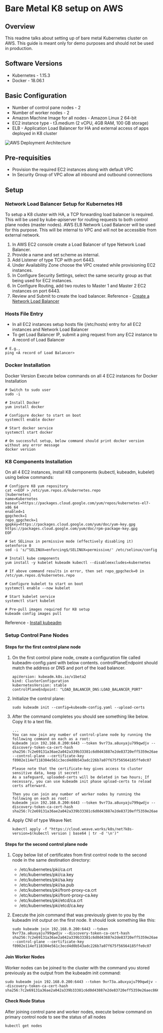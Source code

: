 # Bare Metal K8 setup on AWS

## Overview
This readme talks about setting up of bare metal Kubernetes cluster on AWS. This guide is meant only for demo purposes and should not be used in production.

## Software Versions
* Kubernetes - 1.15.3
* Docker - 18.06.1

## Basic Configuration
* Number of control pane nodes - 2
* Number of worker nodes - 2
* Amazon Machine Image for all nodes - Amazon Linux 2 64-bit
* EC2 instance type - t3.medium (2 vCPU, 4GB RAM, 100 GB storage)
* ELB - Application Load Balancer for HA and external access of apps deployed in K8 cluster

![AWS Deployment Architecture](AWS-Deployment.png)

## Pre-requisities
* Provision the required EC2 instances along with default VPC
* In Security Group of VPC allow all inbound and outbound connections

## Setup
### Network Load Balancer Setup for Kubernetes H8
To setup a K8 cluster with HA, a TCP forwarding load balancer is required. This will be used by kube-apiserver for routing requests to both control plane nodes (master nodes).
AWS ELB Network Load Balancer will be used for this purpose. This will be internal to VPC and will not be accessible from external network.

1. In AWS EC2 console create a Load Balancer of type Network Load Balancer.
1. Provide a name and set scheme as internal.
1. Add Listener of type TCP with port 6443.
1. Under Availability Zone choose the VPC created while provisioning EC2 instances.
1. In Configure Security Settings, select the same security group as that being used for EC2 instances.
1. In Configure Routing, add two routes to Master 1 and Master 2 EC2 instances on port 6443.
1. Review and Submit to create the load balancer.
Reference - [Create a Network Load Balancer](https://docs.aws.amazon.com/elasticloadbalancing/latest/network/create-network-load-balancer.html)

### Hosts File Entry
* In all EC2 instances setup hosts file (/etc/hosts) entry for all EC2 instances and Network Load Balancer
* To get Load Balancer IP, submit a ping request from any EC2 instance to A record of Load Balancer

```@shell
# E.g.,
ping <A record of Load Balancer>
```

### Docker Installation
Docker Version
Execute below commands on all 4 EC2 instances for Docker Installation

```@shell
# Switch to sudo user
sudo -i

# Install Docker
yum install docker

# Configure docker to start on boot
systemctl enable docker

# Start docker service
systemctl start docker

# On successful setup, below command should print docker version without any error message
docker version
```

### K8 Components Installation
On all 4 EC2 instances, install K8 components (kubectl, kubeadm, kubelet) using below commands:

```@shell
# Configure K8 yum repository
cat <<EOF > /etc/yum.repos.d/kubernetes.repo
[kubernetes]
name=Kubernetes
baseurl=https://packages.cloud.google.com/yum/repos/kubernetes-el7-x86_64
enabled=1
gpgcheck=1
repo_gpgcheck=1
gpgkey=https://packages.cloud.google.com/yum/doc/yum-key.gpg https://packages.cloud.google.com/yum/doc/rpm-package-key.gpg
EOF

# Set SELinux in permissive mode (effectively disabling it)
setenforce 0
sed -i 's/^SELINUX=enforcing$/SELINUX=permissive/' /etc/selinux/config

# Install kube components
yum install -y kubelet kubeadm kubectl --disableexcludes=kubernetes

# If above command results in error, then set repo_gpgcheck=0 in /etc/yum.repos.d/kubernetes.repo

# Configure kubelet to start on boot
systemctl enable --now kubelet

# Start kubelet service
systemctl start kubelet

# Pre-pull images required for K8 setup
kubeadm config images pull
```
Reference - [Install kubeadm](https://kubernetes.io/docs/setup/production-environment/tools/kubeadm/install-kubeadm/)

### Setup Control Pane Nodes
#### Steps for the first control plane node
1. On the first control plane node, create a configuration file called kubeadm-config.yaml with below contents. controlPlaneEndpoint should match the address or DNS and port of the load balancer.
    ```@yaml
    apiVersion: kubeadm.k8s.io/v1beta2
    kind: ClusterConfiguration
    kubernetesVersion: stable
    controlPlaneEndpoint: "LOAD_BALANCER_DNS:LOAD_BALANCER_PORT"
    ```

1. Initialize the control plane:
   ```@shell
   sudo kubeadm init --config=kubeadm-config.yaml --upload-certs
   ```

1. After the command completes you should see something like below. Copy it to a text file.
   ```@shell
   ...
   You can now join any number of control-plane node by running the following command on each as a root:
   kubeadm join 192.168.0.200:6443 --token 9vr73a.a8uxyaju799qwdjv --discovery-token-ca-cert-hash sha256:7c2e69131a36ae2a042a339b33381c6d0d43887e2de83720eff5359e26aec866 --control-plane --certificate-key f8902e114ef118304e561c3ecd4d0b543adc226b7a07f675f56564185ffe0c07

   Please note that the certificate-key gives access to cluster sensitive data, keep it secret!
   As a safeguard, uploaded-certs will be deleted in two hours; If necessary, you can use kubeadm init phase upload-certs to reload certs afterward.

   Then you can join any number of worker nodes by running the following on each as root:
   kubeadm join 192.168.0.200:6443 --token 9vr73a.a8uxyaju799qwdjv --discovery-token-ca-cert-hash sha256:7c2e69131a36ae2a042a339b33381c6d0d43887e2de83720eff5359e26aec866

1. Apply CNI of type Weave Net:
   ```@shell
   kubectl apply -f "https://cloud.weave.works/k8s/net?k8s-version=$(kubectl version | base64 | tr -d '\n')"
   ```

#### Steps for the second control plane node
1. Copy below list of certificates from first control node to the second node in the same destination directory:
   * /etc/kubernetes/pki/ca.crt
   * /etc/kubernetes/pki/ca.key
   * /etc/kubernetes/pki/sa.key
   * /etc/kubernetes/pki/sa.pub
   * /etc/kubernetes/pki/front-proxy-ca.crt
   * /etc/kubernetes/pki/front-proxy-ca.key
   * /etc/kubernetes/pki/etcd/ca.crt
   * /etc/kubernetes/pki/etcd/ca.key

2. Execute the join command that was previously given to you by the kubeadm init output on the first node. It should look something like this:
   ```@shell
   sudo kubeadm join 192.168.0.200:6443 --token 9vr73a.a8uxyaju799qwdjv --discovery-token-ca-cert-hash sha256:7c2e69131a36ae2a042a339b33381c6d0d43887e2de83720eff5359e26aec866 --control-plane --certificate-key f8902e114ef118304e561c3ecd4d0b543adc226b7a07f675f56564185ffe0c07
   ```

#### Join Worker Nodes
Worker nodes can be joined to the cluster with the command you stored previously as the output from the kubeadm init command:
```@shell
sudo kubeadm join 192.168.0.200:6443 --token 9vr73a.a8uxyaju799qwdjv --discovery-token-ca-cert-hash sha256:7c2e69131a36ae2a042a339b33381c6d0d43887e2de83720eff5359e26aec866
```

#### Check Node Status
After joining control pane and worker nodes, execute below command on primary control node to see the status of all nodes
```@shell
kubectl get nodes
```